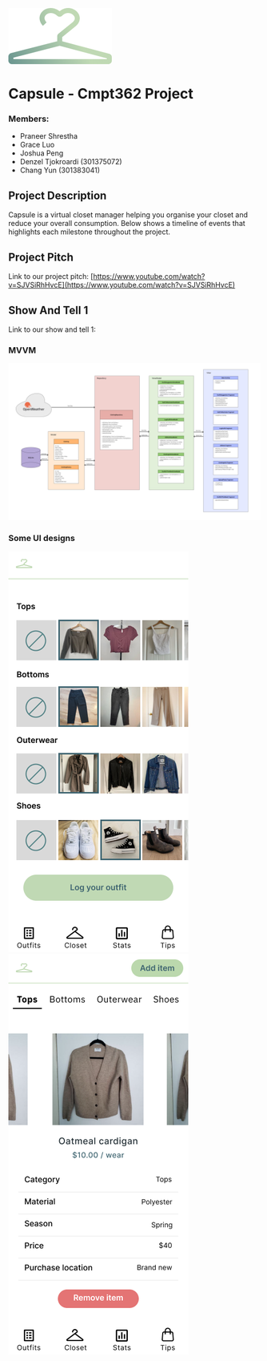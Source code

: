 ![alt text](https://github.com/praneershrest/Capsule/blob/ReadMeShow1/app/src/main/res/drawable/imagesReadMe/capsuleLogo.png "Logo Title Text 1")
# Capsule - Cmpt362 Project

### Members:
- Praneer Shrestha
- Grace Luo
- Joshua Peng
- Denzel Tjokroardi (301375072)
- Chang Yun (301383041)

## Project Description
Capsule is a virtual closet manager helping you organise your closet and reduce your overall consumption.
Below shows a timeline of events that highlights each milestone throughout the project.

## Project Pitch
Link to our project pitch: [https://www.youtube.com/watch?v=SJVSiRhHvcE](https://www.youtube.com/watch?v=SJVSiRhHvcE)

## Show And Tell 1
Link to our show and tell 1: 
### MVVM
![alt text](https://github.com/praneershrest/Capsule/blob/ReadMeShow1/app/src/main/res/drawable/imagesReadMe/MVVM.png "Logo Title Text 1")

### Some UI designs
![alt text](https://github.com/praneershrest/Capsule/blob/ReadMeShow1/app/src/main/res/drawable/imagesReadMe/logOutfitSelected.png)
![alt text](https://github.com/praneershrest/Capsule/blob/ReadMeShow1/app/src/main/res/drawable/imagesReadMe/statsForItems.png)
